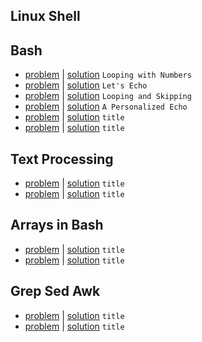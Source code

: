 ## Linux Shell
## Bash
- [problem](https://www.hackerrank.com/challenges/bash-tutorials---looping-with-numbers) | [solution](bash-tutorials---looping-with-numbers.sh) `Looping with Numbers`
- [problem](https://www.hackerrank.com/challenges/bash-tutorials-lets-echo) | [solution](bash-tutorials-lets-echo.sh) `Let's Echo`
- [problem](https://www.hackerrank.com/challenges/bash-tutorials---looping-and-skipping) | [solution](bash-tutorials---looping-and-skipping.sh) `Looping and Skipping`
- [problem](https://www.hackerrank.com/challenges/bash-tutorials---a-personalized-echo) | [solution](bash-tutorials---a-personalized-echo.sh) `A Personalized Echo`
- [problem](link) | [solution](file.sh) `title`
- [problem](link) | [solution](file.sh) `title`
## Text Processing
- [problem](link) | [solution](file.sh) `title`
- [problem](link) | [solution](file.sh) `title`
## Arrays in Bash
- [problem](link) | [solution](file.sh) `title`
- [problem](link) | [solution](file.sh) `title`
## Grep Sed Awk
- [problem](link) | [solution](file.sh) `title`
- [problem](link) | [solution](file.sh) `title`